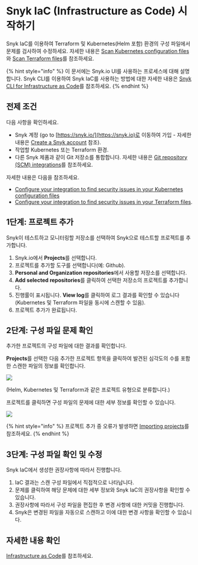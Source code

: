 # Snyk IaC (Infrastructure as Code) 시작하기

Snyk IaC를 이용하여 Terraform 및 Kubernetes(Helm 포함) 환경의 구성 파일에서 문제를 검사하여 수정하세요. 자세한 내용은 [Scan Kubernetes configuration files](../../products/snyk-infrastructure-as-code/scan-kubernetes-configuration-files/)와 [Scan Terraform files](../../products/snyk-infrastructure-as-code/scan-terraform-files/)를 참조하세요.

{% hint style="info" %}
이 문서에는 Snyk.io UI를 사용하는 프로세스에 대해 설명합니다. Snyk CLI를 이용하여 Snyk IaC를 사용하는 방법에 대한 자세한 내용은 [Snyk CLI for Infrastructure as Code](../../products/snyk-infrastructure-as-code/snyk-cli-for-infrastructure-as-code/)를 참조하세요.
{% endhint %}

## 전제 조건

다음 사항을 확인하세요.

* Snyk 계정 (go to [https://snyk.io/](https://snyk.io)로 이동하여 가입 - 자세한 내용은 [Create a Snyk account](https://docs.snyk.io/getting-started/getting-started-snyk-products) 참조).
* 작업할 Kubernetes 또는 Terraform 환경.
* 다른 Snyk 제품과 같이 Git 저장소를 통합합니다. 자세한 내용은 [Git repository (SCM) integrations](../../features/integrations/git-repository-scm-integrations/)를 참조하세요.

자세한 내용은 다음을 참조하세요.

* [Configure your integration to find security issues in your Kubernetes configuration files](https://docs.snyk.io/snyk-infrastructure-as-code/scan-kubernetes-configuration-files/configure-integration-for-security-issues-in-kubernetes-configuration-files)
* [Configure your integration to find security issues in your Terraform files](https://docs.snyk.io/snyk-infrastructure-as-code/scan-terraform-files/configure-your-integration-to-find-security-issues-in-your-terraform-filess).

## 1단계: 프로젝트 추가

Snyk이 테스트하고 모니터링할 저장소를 선택하여 Snyk으로 테스트할 프로젝트를 추가합니다.

1. Snyk.io에서 **Projects**를 선택합니다.
2. 프로젝트를 추가할 도구를 선택합니다(예: Github).
3. **Personal and Organization repositories**에서 사용할 저장소를 선택합니다.
4. **Add selected repositories**를 클릭하여 선택한 저장소의 프로젝트를 추가합니다.
5. 진행률이 표시됩니다. **View log**를 클릭하여 로그 결과를 확인할 수 있습니다(Kubernetes 및 Terraform 파일을 동시에 스캔할 수 있음).
6. 프로젝트 추가가 완료됩니다.

## 2단계: 구성 파일 문제 확인

추가한 프로젝트의 구성 파일에 대한 결과를 확인합니다.

**Projects**를 선택한 다음 추가한 프로젝트 항목을 클릭하여 발견된 심각도의 수를 포함한 스캔한 파일의 정보를 확인합니다.

![](../../.gitbook/assets/iac\_-\_issues\_list.png)

(Helm, Kubernetes 및 Terraform과 같은 프로젝트 유형으로 분류합니다.)

프로젝트를 클릭하면 구성 파일의 문제에 대한 세부 정보를 확인할 수 있습니다.

![](../../.gitbook/assets/iac\_-\_select\_config\_file.png)

{% hint style="info" %}
프로젝트 추가 중 오류가 발생하면 [Importing projects](https://support.snyk.io/hc/en-us/sections/360000923478-Importing-projects)를 참조하세요.
{% endhint %}

## 3단계: 구성 파일 확인 및 수정

Snyk IaC에서 생성한 권장사항에 따라서 진행합니다.

1. IaC 결과는 스캔 구성 파일에서 직접적으로 나타납니다.
2. 문제를 클릭하여 해당 문제에 대한 세부 정보와 Snyk IaC의 권장사항을 확인할 수 있습니다.
3. 권장사항에 따라서 구성 파일을 편집한 후 변경 사항에 대한 커밋을 진행합니다.
4. Snyk은 변경된 파일을 자동으로 스캔하고 이에 대한 변경 사항을 확인할 수 있습니다.

## 자세한 내용 확인

[Infrastructure as Code](https://docs.snyk.io/snyk-infrastructure-as-code)를 참조하세요.
